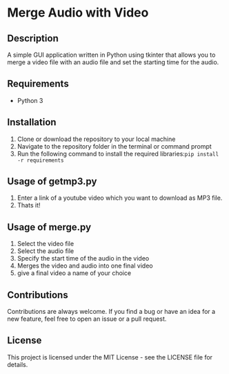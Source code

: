 # Merge Audio with Video

## Description
A simple GUI application written in Python using tkinter that allows you to merge a video file with an audio file and set the starting time for the audio.

## Requirements
* Python 3

## Installation
1. Clone or download the repository to your local machine
2. Navigate to the repository folder in the terminal or command prompt
3. Run the following command to install the required libraries:```pip install -r requirements```


## Usage of getmp3.py
1. Enter a link of a youtube video which you want to download as MP3 file.
2. Thats it!

## Usage of merge.py
1. Select the video file
2. Select the audio file
3. Specify the start time of the audio in the video
4. Merges the video and audio into one final video
5. give a final video a name of your choice

## Contributions
Contributions are always welcome. If you find a bug or have an idea for a new feature, feel free to open an issue or a pull request.

## License
This project is licensed under the MIT License - see the LICENSE file for details.

